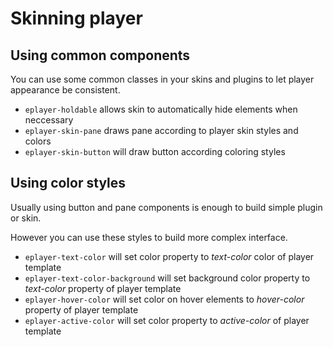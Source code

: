 # Skinning player

## Using common components

You can use some common classes in your skins and plugins to let player appearance be consistent.

* `eplayer-holdable` allows skin to automatically hide elements when neccessary
* `eplayer-skin-pane` draws pane according to player skin styles and colors
* `eplayer-skin-button` will draw button according coloring styles

## Using color styles

Usually using button and pane components is enough to build simple plugin or skin.

However you can use these styles to build more complex interface.

* `eplayer-text-color` will set color property to *text-color* color of player template
* `eplayer-text-color-background` will set background color property to *text-color* property of player template
* `eplayer-hover-color` will set color on hover elements to *hover-color* property of player template
* `eplayer-active-color` will set color property to *active-color* of player template 



